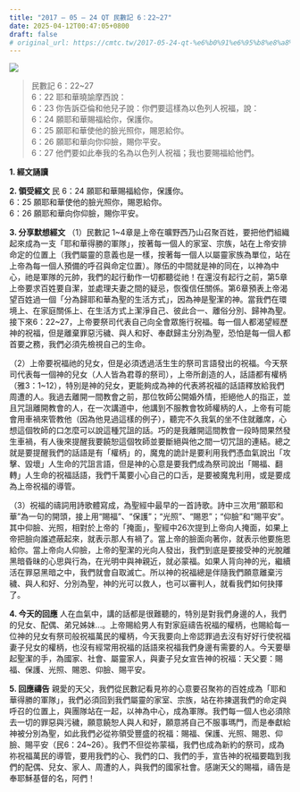 ```yaml
---
title: "2017 – 05 – 24 QT 民數記 6：22~27"
date: 2025-04-12T00:47:05+0800
draft: false
# original_url: https://cmtc.tw/2017-05-24-qt-%e6%b0%91%e6%95%b8%e8%a8%98-6%ef%bc%9a2227
---
```


![](/images/qt.jpg)
> 民數記 6：22\~27  
> 6：22 耶和華曉諭摩西說：  
> 6：23 你告訴亞倫和他兒子說：你們要這樣為以色列人祝福，說：  
> 6：24 願耶和華賜福給你，保護你。  
> 6：25 願耶和華使他的臉光照你，賜恩給你。  
> 6：26 願耶和華向你仰臉，賜你平安。  
> 6：27 他們要如此奉我的名為以色列人祝福；我也要賜福給他們。

**1. 經文誦讀**

**2. 領受經文**
民 6：24 願耶和華賜福給你，保護你。  
6：25 願耶和華使他的臉光照你，賜恩給你。  
6：26 願耶和華向你仰臉，賜你平安。

**3. 分享默想經文**
（1）民數記 1\~4章是上帝在曠野西乃山召聚百姓，要把他們組織起來成為一支「耶和華得勝的軍隊」，按著每一個人的家室、宗族，站在上帝安排命定的位置上（我們屬靈的意義也是一樣，按著每一個人以屬靈家族為單位，站在上帝為每一個人預備的呼召與命定位置）。隊伍的中間就是神的同在，以神為中心，祂是軍隊的元帥，我們的起行動作一切都聽從祂！在還沒有起行之前，第5章上帝要求百姓要自潔，並處理夫妻之間的疑忌，恢復信任關係。第6章預表上帝渴望百姓過一個「分為歸耶和華為聖的生活方式」，因為神是聖潔的神。當我們在環境上、在家庭關係上、在生活方式上潔淨自己、彼此合一、離俗分別、歸神為聖。接下來6：22\~27，上帝要祭司代表自己向全會眾施行祝福。每一個人都渴望經歷神的祝福，但是離棄罪惡污穢、與人和好、奉獻歸主分別為聖，恐怕是每一個人都首要之務，我們必須先檢視自己的生命。

（2）上帝要祝福祂的兒女，但是必須透過活生生的祭司言語發出的祝福。今天祭司代表每一個神的兒女（人人皆為君尊的祭司），上帝所創造的人，話語都有權柄（雅3：1\~12），特別是神的兒女，更能夠成為神的代表將祝福的話語釋放給我們周遭的人。我過去離開一間教會之前，那位牧師公開婚外情，拒絕他人的指正，並且咒詛離開教會的人，在一次講道中，他講到不服教會牧師權柄的人，上帝有可能會用車禍來管教他（因為他見過這樣的例子），聽完不久我氣的坐不住就離席，心想這個牧師的口怎麼可以說這種咒詛的話。巧的是我離開這間教會一段時間果然發生車禍，有人後來提醒我要饒恕這個牧師並要斷絕與他之間一切咒詛的連結。總之就是要提醒我們的話語是有「權柄」的，魔鬼的詭計是要利用我們憑血氣說出「攻擊、毀壞」人生命的咒詛言語，但是神的心意是要我們成為祭司說出「賜福、翻轉」人生命的祝福話語，我們千萬要小心自己的口舌，是要被魔鬼利用，或是要成為上帝祝福的導管。

（3）祝福的禱詞用詩歌體寫成，為聖經中最早的一首詩歌。詩中三次用“願耶和華”為一句的開頭，接上用“賜福”、“保護”；“光照”、“賜恩”；“仰臉”和“賜平安”。其中仰臉、光照，相對於上帝的「掩面」，聖經中26次提到上帝向人掩面，如果上帝把臉向誰遮蔽起來，就表示那人有禍了。當上帝的臉面向著你，就表示他要施恩給你。當上帝向人仰臉，上帝的聖潔的光向人發出，我們到底是要接受神的光脫離黑暗昏昧的心思與行為，在光明中與神親近，就必蒙福。如果人背向神的光，繼續活在罪惡黑暗之中，我們就會自取滅亡。所以神的祝福總是伴隨我們願意離棄污穢、與人和好、分別為聖，神的光可以救人，也可以審判人，就看我們如何抉擇了。

**4. 今天的回應**
人在血氣中，講的話都是很難聽的，特別是對我們身邊的人，我們的兒女、配偶、弟兄姊妹…。上帝賜給男人有對家庭禱告祝福的權柄，也賜給每一位神的兒女有祭司般祝福萬民的權柄，今天我要向上帝認罪過去沒有好好行使祝福妻子兒女的權柄，也沒有經常用祝福的話語來祝福我們身邊有需要的人。今天要舉起聖潔的手，為國家、社會、屬靈家人，與妻子兒女宣告神的祝福：天父要：賜福、保護、光照、賜恩、仰臉、賜平安。

**5. 回應禱告**
親愛的天父，我們從民數記看見祢的心意要召聚祢的百姓成為「耶和華得勝的軍隊」，我們必須回到我們屬靈的家室、宗族，站在祢揀選我們的命定與呼召的位置上，與團隊站在一起，以神為中心，成為軍隊。我們每一個人也必須除去一切的罪惡與污穢，願意饒恕人與人和好，願意將自己不服事瑪門，而是奉獻給神被分別為聖，如此我們必從祢領受豐盛的祝福：賜福、保護、光照、賜恩、仰臉、賜平安（民6：24\~26）。我們不但從祢蒙福，我們也成為新約的祭司，成為祢祝福萬民的導管，要用我們的心、我們的口、我們的手，宣告神的祝福要臨到我們的配偶、兒女、家人、周遭的人，與我們的國家社會。感謝天父的賜福，禱告是奉耶穌基督的名，阿們！
